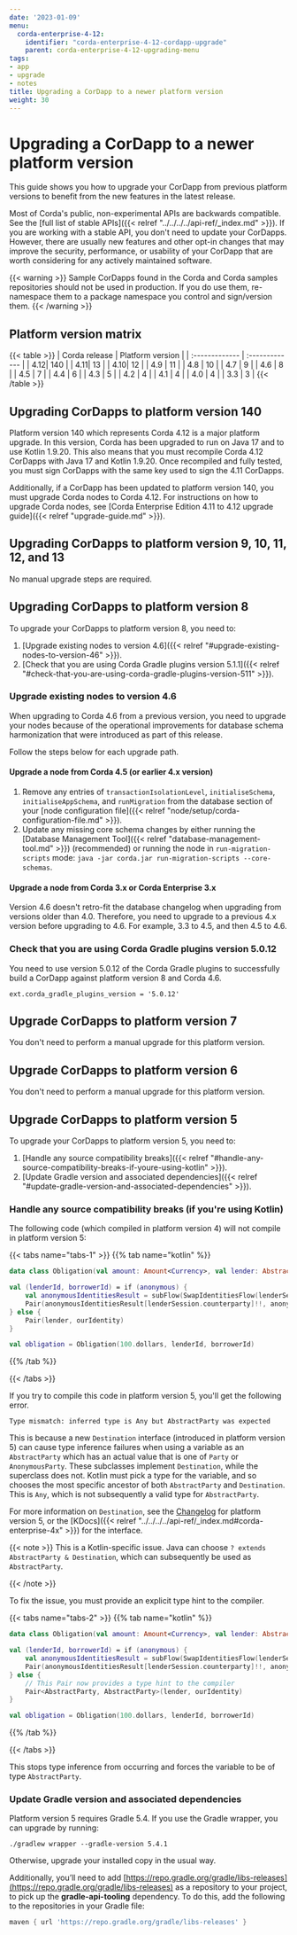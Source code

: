 ```yaml
---
date: '2023-01-09'
menu:
  corda-enterprise-4-12:
    identifier: "corda-enterprise-4-12-cordapp-upgrade"
    parent: corda-enterprise-4-12-upgrading-menu
tags:
- app
- upgrade
- notes
title: Upgrading a CorDapp to a newer platform version
weight: 30
---
```


# Upgrading a CorDapp to a newer platform version

This guide shows you how to upgrade your CorDapp from previous platform versions to benefit
from the new features in the latest release.

Most of Corda's public, non-experimental APIs are backwards compatible. See the [full list of stable APIs]({{< relref "../../../../api-ref/_index.md" >}}). If you are working with a stable API, you don't need to update your CorDapps. However, there are usually new features and other opt-in changes that may improve the security, performance, or usability of your
CorDapp that are worth considering for any actively maintained software.

{{< warning >}}
Sample CorDapps found in the Corda and Corda samples repositories should not be used in production.
If you do use them, re-namespace them to a package namespace you control and sign/version them.
{{< /warning >}}

## Platform version matrix

{{< table >}}
| Corda release  | Platform version |
| :------------- | :------------- |
| 4.12| 140 |
| 4.11| 13 |
| 4.10| 12 |
| 4.9 | 11 |
| 4.8 | 10 |
| 4.7 | 9 |
| 4.6 | 8 |
| 4.5 | 7 |
| 4.4 | 6 |
| 4.3 | 5 |
| 4.2 | 4 |
| 4.1 | 4 |
| 4.0 | 4 |
| 3.3 | 3 |
{{< /table >}}

## Upgrading CorDapps to platform version 140

Platform version 140 which represents Corda 4.12 is a major platform upgrade. In this version, Corda has been upgraded to run on Java 17 and to use Kotlin 1.9.20. This also means that you must recompile Corda 4.12 CorDapps with Java 17 and Kotlin 1.9.20. Once recompiled and fully tested, you must sign CorDapps with the same key used to sign the 4.11 CorDapps.

Additionally, if a CorDapp has been updated to platform version 140, you must upgrade Corda nodes to Corda 4.12. For instructions on how to upgrade Corda nodes, see [Corda Enterprise Edition 4.11 to 4.12 upgrade guide]({{< relref "upgrade-guide.md" >}}).

## Upgrading CorDapps to platform version 9, 10, 11, 12, and 13

No manual upgrade steps are required.

## Upgrading CorDapps to platform version 8

To upgrade your CorDapps to platform version 8, you need to:
1. [Upgrade existing nodes to version 4.6]({{< relref "#upgrade-existing-nodes-to-version-46" >}}).
2. [Check that you are using Corda Gradle plugins version 5.1.1]({{< relref "#check-that-you-are-using-corda-gradle-plugins-version-511" >}}).

### Upgrade existing nodes to version 4.6

When upgrading to Corda 4.6 from a previous version, you need to upgrade your nodes because of the operational improvements for database schema harmonization that were introduced as part of this release.

Follow the steps below for each upgrade path.

#### Upgrade a node from Corda 4.5 (or earlier 4.x version)

1. Remove any entries of `transactionIsolationLevel`, `initialiseSchema`, `initialiseAppSchema`, and `runMigration` from the database section of your [node configuration file]({{< relref "node/setup/corda-configuration-file.md" >}}).
2. Update any missing core schema changes by either running the [Database Management Tool]({{< relref "database-management-tool.md" >}}) (recommended) or running the node in `run-migration-scripts` mode: `java -jar corda.jar run-migration-scripts --core-schemas`.

#### Upgrade a node from Corda 3.x or Corda Enterprise 3.x

Version 4.6 doesn't retro-fit the database changelog when upgrading from versions older than 4.0. Therefore, you need to upgrade to a previous 4.x version before upgrading to 4.6. For example, 3.3 to 4.5, and then 4.5 to 4.6.

### Check that you are using Corda Gradle plugins version 5.0.12

You need to use version 5.0.12 of the Corda Gradle plugins to successfully build a CorDapp against platform version 8 and Corda 4.6.

```
ext.corda_gradle_plugins_version = '5.0.12'
```

## Upgrade CorDapps to platform version 7

You don't need to perform a manual upgrade for this platform version.

## Upgrade CorDapps to platform version 6

You don't need to perform a manual upgrade for this platform version.

## Upgrade CorDapps to platform version 5

To upgrade your CorDapps to platform version 5, you need to:
1. [Handle any source compatibility breaks]({{< relref "#handle-any-source-compatibility-breaks-if-youre-using-kotlin" >}}).
2. [Update Gradle version and associated dependencies]({{< relref "#update-gradle-version-and-associated-dependencies" >}}).

### Handle any source compatibility breaks (if you're using Kotlin)

The following code (which compiled in platform version 4) will not compile in platform version 5:

{{< tabs name="tabs-1" >}}
{{% tab name="kotlin" %}}
```kotlin
data class Obligation(val amount: Amount<Currency>, val lender: AbstractParty, val borrower: AbstractParty)

val (lenderId, borrowerId) = if (anonymous) {
    val anonymousIdentitiesResult = subFlow(SwapIdentitiesFlow(lenderSession))
    Pair(anonymousIdentitiesResult[lenderSession.counterparty]!!, anonymousIdentitiesResult[ourIdentity]!!)
} else {
    Pair(lender, ourIdentity)
}

val obligation = Obligation(100.dollars, lenderId, borrowerId)
```
{{% /tab %}}

{{< /tabs >}}

If you try to compile this code in platform version 5, you'll get the following error.

`Type mismatch: inferred type is Any but AbstractParty was expected`

This is because a new `Destination` interface (introduced in platform version 5) can cause type inference failures when using a variable as an `AbstractParty` which has an actual value that is one of `Party` or `AnonymousParty`. These subclasses
implement `Destination`, while the superclass does not. Kotlin must pick a type for the variable, and so chooses the most specific
ancestor of both `AbstractParty` and `Destination`. This is `Any`, which is not subsequently a valid type for `AbstractParty`.

For more information on `Destination`, see the [Changelog](https://github.com/corda/corda-docs-portal/tree/main/content/en/archived-docs/corda-os/4.4/changelog.md) for platform version 5, or the [KDocs]({{< relref "../../../../api-ref/_index.md#corda-enterprise-4x" >}}) for the interface.

{{< note >}}
This is a Kotlin-specific issue. Java can choose `? extends AbstractParty & Destination`, which can subsequently be used
as `AbstractParty`.

{{< /note >}}


To fix the issue, you must provide an explicit type hint to the compiler.

{{< tabs name="tabs-2" >}}
{{% tab name="kotlin" %}}
```kotlin
data class Obligation(val amount: Amount<Currency>, val lender: AbstractParty, val borrower: AbstractParty)

val (lenderId, borrowerId) = if (anonymous) {
    val anonymousIdentitiesResult = subFlow(SwapIdentitiesFlow(lenderSession))
    Pair(anonymousIdentitiesResult[lenderSession.counterparty]!!, anonymousIdentitiesResult[ourIdentity]!!)
} else {
    // This Pair now provides a type hint to the compiler
    Pair<AbstractParty, AbstractParty>(lender, ourIdentity)
}

val obligation = Obligation(100.dollars, lenderId, borrowerId)
```
{{% /tab %}}

{{< /tabs >}}

This stops type inference from occurring and forces the variable to be of type `AbstractParty`.



### Update Gradle version and associated dependencies

Platform version 5 requires Gradle 5.4. If you use the Gradle wrapper, you can upgrade by running:


```shell
./gradlew wrapper --gradle-version 5.4.1
```



Otherwise, upgrade your installed copy in the usual way.

Additionally, you’ll need to add [https://repo.gradle.org/gradle/libs-releases](https://repo.gradle.org/gradle/libs-releases) as a repository to your project, to pick up the
**gradle-api-tooling** dependency. To do this, add the following to the repositories in your Gradle file:

```groovy
maven { url 'https://repo.gradle.org/gradle/libs-releases' }
```

